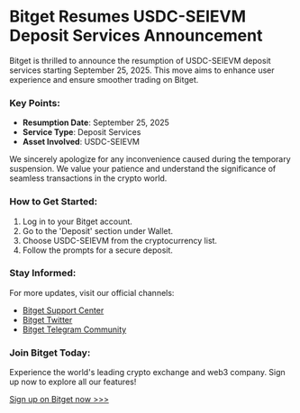 # Bitget Resumes USDC-SEIEVM Deposit Services Announcement

Bitget is thrilled to announce the resumption of USDC-SEIEVM deposit services starting September 25, 2025. This move aims to enhance user experience and ensure smoother trading on Bitget.

### Key Points:
- **Resumption Date**: September 25, 2025
- **Service Type**: Deposit Services
- **Asset Involved**: USDC-SEIEVM

We sincerely apologize for any inconvenience caused during the temporary suspension. We value your patience and understand the significance of seamless transactions in the crypto world.

### How to Get Started:
1. Log in to your Bitget account.
2. Go to the 'Deposit' section under Wallet.
3. Choose USDC-SEIEVM from the cryptocurrency list.
4. Follow the prompts for a secure deposit.

### Stay Informed:
For more updates, visit our official channels:
- [Bitget Support Center](https://www.bitget.com/support)
- [Bitget Twitter](https://twitter.com/bitgetglobal)
- [Bitget Telegram Community](https://t.me/BitgetENOfficial)

### Join Bitget Today:
Experience the world's leading crypto exchange and web3 company. Sign up now to explore all our features!

[Sign up on Bitget now >>>](https://www.bitget.com/en/register?locale=en&locale=en&locale=en&locale=en)